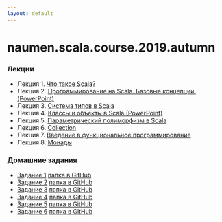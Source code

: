 ```yaml
---
layout: default
---
```

# naumen.scala.course.2019.autumn

### Лекции

* Лекция 1. [Что такое Scala?](lectures/scala_lecture_1.html)
* Лекция 2. [Программирование на Scala. Базовые концепции.(PowerPoint)](lectures/scala_lecture_2.pptx)
* Лекция 3. [Система типов в Scala](lectures/scala_lecture_3.html)
* Лекция 4. [Классы и объекты в Scala.(PowerPoint)](lectures/scala_lecture_4.pptx)
* Лекция 5. [Параметрический полиморфизм в Scala](lectures/scala_lecture_5.html)
* Лекция 6. [Collection](lectures/scala_lecture_6.html)
* Лекция 7. [Введение в функциональное программирование](lectures/scala_lecture_7.html)
* Лекция 8. [Монады](lectures/scala_lecture_8.html)


### Домашние задания
* [Задание 1](homeworks/homework_1/homework_1.md) [папка в GitHub](https://github.com/naumen-student/naumen.scala.course.2019.autumn/tree/master/homeworks/homework_1)
* [Задание 2](homeworks/homework_2/homework_2.md) [папка в GitHub](https://github.com/naumen-student/naumen.scala.course.2019.autumn/tree/master/homeworks/homework_2)
* [Задание 3](homeworks/homework_3/homework_3.md) [папка в GitHub](https://github.com/naumen-student/naumen.scala.course.2019.autumn/tree/master/homeworks/homework_3)
* [Задание 4](homeworks/homework_4/homework_4.md) [папка в GitHub](https://github.com/naumen-student/naumen.scala.course.2019.autumn/tree/master/homeworks/homework_4)
* [Задание 5](homeworks/homework_5/homework_5.md) [папка в GitHub](https://github.com/naumen-student/naumen.scala.course.2019.autumn/tree/master/homeworks/homework_5)
* [Задание 6](homeworks/homework_6/homework_6.md) [папка в GitHub](https://github.com/naumen-student/naumen.scala.course.2019.autumn/tree/master/homeworks/homework_6)
